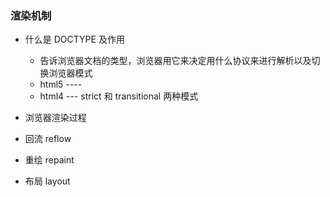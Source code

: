 ### 渲染机制
* 什么是 DOCTYPE 及作用
    * 告诉浏览器文档的类型，浏览器用它来决定用什么协议来进行解析以及切换浏览器模式
    * html5  ----<!DOCTYPE html>
    * html4 --- strict 和 transitional 两种模式
* 浏览器渲染过程

* 回流 reflow  

* 重绘 repaint

* 布局 layout